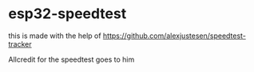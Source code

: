# esp32-speedtest
this is made with the help of https://github.com/alexjustesen/speedtest-tracker

Allcredit for the speedtest goes to him
